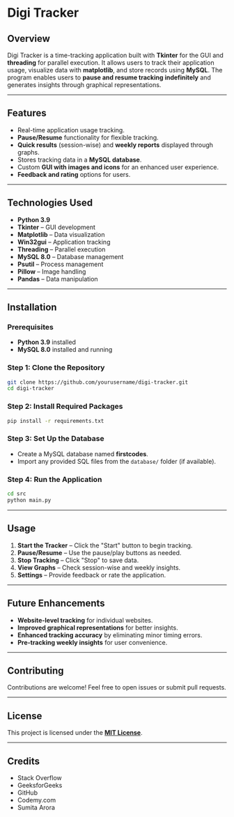 # **Digi Tracker**

## **Overview**
Digi Tracker is a time-tracking application built with **Tkinter** for the GUI and **threading** for parallel execution. It allows users to track their application usage, visualize data with **matplotlib**, and store records using **MySQL**. The program enables users to **pause and resume tracking indefinitely** and generates insights through graphical representations.

---

## **Features**
- Real-time application usage tracking.
- **Pause/Resume** functionality for flexible tracking.
- **Quick results** (session-wise) and **weekly reports** displayed through graphs.
- Stores tracking data in a **MySQL database**.
- Custom **GUI with images and icons** for an enhanced user experience.
- **Feedback and rating** options for users.

---

## **Technologies Used**
- **Python 3.9**
- **Tkinter** – GUI development
- **Matplotlib** – Data visualization
- **Win32gui** – Application tracking
- **Threading** – Parallel execution
- **MySQL 8.0** – Database management
- **Psutil** – Process management
- **Pillow** – Image handling
- **Pandas** – Data manipulation

---

## **Installation**

### **Prerequisites**
- **Python 3.9** installed
- **MySQL 8.0** installed and running

### **Step 1: Clone the Repository**
```bash
git clone https://github.com/yourusername/digi-tracker.git
cd digi-tracker
```

### **Step 2: Install Required Packages**
```bash
pip install -r requirements.txt
```

### **Step 3: Set Up the Database**
- Create a MySQL database named **firstcodes**.
- Import any provided SQL files from the `database/` folder (if available).

### **Step 4: Run the Application**
```bash
cd src
python main.py
```

---

## **Usage**
1. **Start the Tracker** – Click the "Start" button to begin tracking.
2. **Pause/Resume** – Use the pause/play buttons as needed.
3. **Stop Tracking** – Click "Stop" to save data.
4. **View Graphs** – Check session-wise and weekly insights.
5. **Settings** – Provide feedback or rate the application.

---

## **Future Enhancements**
- **Website-level tracking** for individual websites.
- **Improved graphical representations** for better insights.
- **Enhanced tracking accuracy** by eliminating minor timing errors.
- **Pre-tracking weekly insights** for user convenience.

---

## **Contributing**
Contributions are welcome! Feel free to open issues or submit pull requests.

---

## **License**
This project is licensed under the **[MIT License](LICENSE)**.

---

## **Credits**
- Stack Overflow  
- GeeksforGeeks  
- GitHub  
- Codemy.com  
- Sumita Arora
